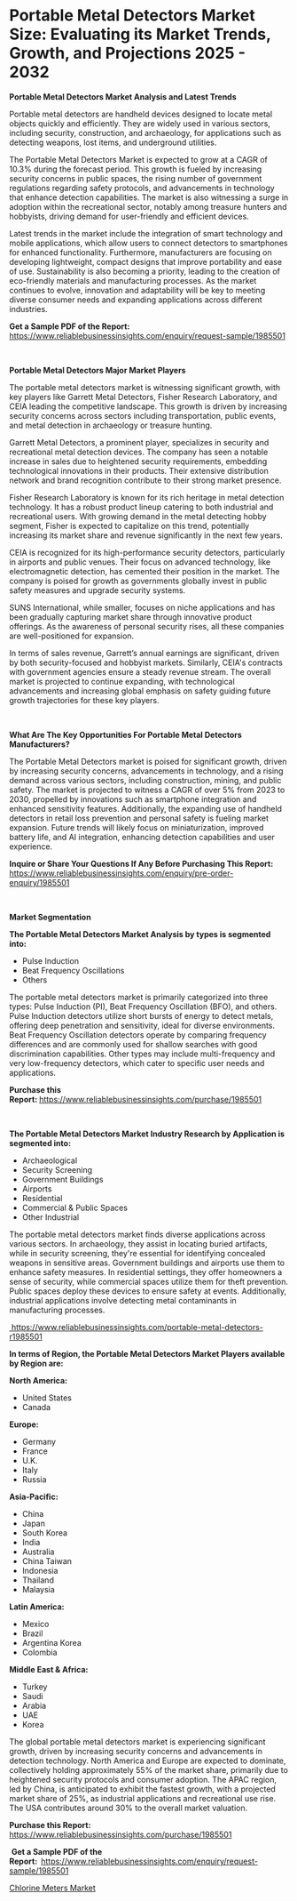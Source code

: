 <p><h1>Portable Metal Detectors Market Size: Evaluating its Market Trends, Growth, and Projections 2025 - 2032</h1></p><p><strong>Portable Metal Detectors Market Analysis and Latest Trends</strong></p>
<p><p>Portable metal detectors are handheld devices designed to locate metal objects quickly and efficiently. They are widely used in various sectors, including security, construction, and archaeology, for applications such as detecting weapons, lost items, and underground utilities.</p><p>The Portable Metal Detectors Market is expected to grow at a CAGR of 10.3% during the forecast period. This growth is fueled by increasing security concerns in public spaces, the rising number of government regulations regarding safety protocols, and advancements in technology that enhance detection capabilities. The market is also witnessing a surge in adoption within the recreational sector, notably among treasure hunters and hobbyists, driving demand for user-friendly and efficient devices.</p><p>Latest trends in the market include the integration of smart technology and mobile applications, which allow users to connect detectors to smartphones for enhanced functionality. Furthermore, manufacturers are focusing on developing lightweight, compact designs that improve portability and ease of use. Sustainability is also becoming a priority, leading to the creation of eco-friendly materials and manufacturing processes. As the market continues to evolve, innovation and adaptability will be key to meeting diverse consumer needs and expanding applications across different industries.</p></p>
<p><strong>Get a Sample PDF of the Report:&nbsp;</strong> <a href="https://www.reliablebusinessinsights.com/enquiry/request-sample/1985501?utm_campaign=2244&utm_medium=2&utm_source=Github&utm_content=ia&utm_term=20022025&utm_id=portable-metal-detectors">https://www.reliablebusinessinsights.com/enquiry/request-sample/1985501</a></p>
<p>&nbsp;</p>
<p><strong>Portable Metal Detectors Major Market Players</strong></p>
<p><p>The portable metal detectors market is witnessing significant growth, with key players like Garrett Metal Detectors, Fisher Research Laboratory, and CEIA leading the competitive landscape. This growth is driven by increasing security concerns across sectors including transportation, public events, and metal detection in archaeology or treasure hunting.</p><p>Garrett Metal Detectors, a prominent player, specializes in security and recreational metal detection devices. The company has seen a notable increase in sales due to heightened security requirements, embedding technological innovations in their products. Their extensive distribution network and brand recognition contribute to their strong market presence.</p><p>Fisher Research Laboratory is known for its rich heritage in metal detection technology. It has a robust product lineup catering to both industrial and recreational users. With growing demand in the metal detecting hobby segment, Fisher is expected to capitalize on this trend, potentially increasing its market share and revenue significantly in the next few years.</p><p>CEIA is recognized for its high-performance security detectors, particularly in airports and public venues. Their focus on advanced technology, like electromagnetic detection, has cemented their position in the market. The company is poised for growth as governments globally invest in public safety measures and upgrade security systems.</p><p>SUNS International, while smaller, focuses on niche applications and has been gradually capturing market share through innovative product offerings. As the awareness of personal security rises, all these companies are well-positioned for expansion.</p><p>In terms of sales revenue, Garrett’s annual earnings are significant, driven by both security-focused and hobbyist markets. Similarly, CEIA's contracts with government agencies ensure a steady revenue stream. The overall market is projected to continue expanding, with technological advancements and increasing global emphasis on safety guiding future growth trajectories for these key players.</p></p>
<p>&nbsp;</p>
<p><strong>What Are The Key Opportunities For Portable Metal Detectors Manufacturers?</strong></p>
<p><p>The Portable Metal Detectors market is poised for significant growth, driven by increasing security concerns, advancements in technology, and a rising demand across various sectors, including construction, mining, and public safety. The market is projected to witness a CAGR of over 5% from 2023 to 2030, propelled by innovations such as smartphone integration and enhanced sensitivity features. Additionally, the expanding use of handheld detectors in retail loss prevention and personal safety is fueling market expansion. Future trends will likely focus on miniaturization, improved battery life, and AI integration, enhancing detection capabilities and user experience.</p></p>
<p><strong>Inquire or Share Your Questions If Any Before Purchasing This Report:</strong> <a href="https://www.reliablebusinessinsights.com/enquiry/pre-order-enquiry/1985501?utm_campaign=2244&utm_medium=2&utm_source=Github&utm_content=ia&utm_term=20022025&utm_id=portable-metal-detectors">https://www.reliablebusinessinsights.com/enquiry/pre-order-enquiry/1985501</a></p>
<p>&nbsp;</p>
<p><strong>Market Segmentation</strong></p>
<p><strong>The Portable Metal Detectors Market Analysis by types is segmented into:</strong></p>
<p><ul><li>Pulse Induction</li><li>Beat Frequency Oscillations</li><li>Others</li></ul></p>
<p><p>The portable metal detectors market is primarily categorized into three types: Pulse Induction (PI), Beat Frequency Oscillation (BFO), and others. Pulse Induction detectors utilize short bursts of energy to detect metals, offering deep penetration and sensitivity, ideal for diverse environments. Beat Frequency Oscillation detectors operate by comparing frequency differences and are commonly used for shallow searches with good discrimination capabilities. Other types may include multi-frequency and very low-frequency detectors, which cater to specific user needs and applications.</p></p>
<p><strong>Purchase this Report:&nbsp;</strong><a href="https://www.reliablebusinessinsights.com/purchase/1985501?utm_campaign=2244&utm_medium=2&utm_source=Github&utm_content=ia&utm_term=20022025&utm_id=portable-metal-detectors">https://www.reliablebusinessinsights.com/purchase/1985501</a></p>
<p>&nbsp;</p>
<p><strong>The Portable Metal Detectors Market Industry Research by Application is segmented into:</strong></p>
<p><ul><li>Archaeological</li><li>Security Screening</li><li>Government Buildings</li><li>Airports</li><li>Residential</li><li>Commercial & Public Spaces</li><li>Other Industrial</li></ul></p>
<p><p>The portable metal detectors market finds diverse applications across various sectors. In archaeology, they assist in locating buried artifacts, while in security screening, they're essential for identifying concealed weapons in sensitive areas. Government buildings and airports use them to enhance safety measures. In residential settings, they offer homeowners a sense of security, while commercial spaces utilize them for theft prevention. Public spaces deploy these devices to ensure safety at events. Additionally, industrial applications involve detecting metal contaminants in manufacturing processes.</p></p>
<p><a href="https://www.reliablebusinessinsights.com/portable-metal-detectors-r1985501?utm_campaign=2244&utm_medium=2&utm_source=Github&utm_content=ia&utm_term=20022025&utm_id=portable-metal-detectors">&nbsp;https://www.reliablebusinessinsights.com/portable-metal-detectors-r1985501</a></p>
<p><strong>In terms of Region, the Portable Metal Detectors Market Players available by Region are:</strong></p>
<p>
    <p> <strong> North America: </strong>
        <ul>
            <li>United States</li>
            <li>Canada</li>
        </ul>
        </p> 
    <p> <strong> Europe: </strong>
        <ul>
            <li>Germany</li>
            <li>France</li>
            <li>U.K.</li>
            <li>Italy</li>
            <li>Russia</li>
        </ul>
        </p> 
    <p> <strong> Asia-Pacific: </strong>
        <ul>
            <li>China</li>
            <li>Japan</li>
            <li>South Korea</li>
            <li>India</li>
            <li>Australia</li>
            <li>China Taiwan</li>
            <li>Indonesia</li>
            <li>Thailand</li>
            <li>Malaysia</li>
        </ul>
        </p> 
    <p> <strong> Latin America: </strong>
        <ul>
            <li>Mexico</li>
            <li>Brazil</li>
            <li>Argentina Korea</li>
            <li>Colombia</li>
        </ul>
        </p> 
    <p> <strong> Middle East & Africa: </strong>
        <ul>
            <li>Turkey</li>
            <li>Saudi</li>
            <li>Arabia</li>
            <li>UAE</li>
            <li>Korea</li>
        </ul>
    </p>
    </p>
<p><p>The global portable metal detectors market is experiencing significant growth, driven by increasing security concerns and advancements in detection technology. North America and Europe are expected to dominate, collectively holding approximately 55% of the market share, primarily due to heightened security protocols and consumer adoption. The APAC region, led by China, is anticipated to exhibit the fastest growth, with a projected market share of 25%, as industrial applications and recreational use rise. The USA contributes around 30% to the overall market valuation.</p></p>
<p><strong>Purchase this Report: </strong><a href="https://www.reliablebusinessinsights.com/purchase/1985501?utm_campaign=2244&utm_medium=2&utm_source=Github&utm_content=ia&utm_term=20022025&utm_id=portable-metal-detectors">https://www.reliablebusinessinsights.com/purchase/1985501</a></p>
<p>&nbsp;<strong>Get a Sample PDF of the Report:&nbsp;&nbsp;</strong><a href="https://www.reliablebusinessinsights.com/enquiry/request-sample/1985501?utm_campaign=2244&utm_medium=2&utm_source=Github&utm_content=ia&utm_term=20022025&utm_id=portable-metal-detectors">https://www.reliablebusinessinsights.com/enquiry/request-sample/1985501</a></p>
<p><strong></strong></p>
<p><p><a href="https://github.com/steidmindy199393/Market-Research-Report-List-1/blob/main/chlorine-meters-market.md?utm_campaign=2244&utm_medium=2&utm_source=Github&utm_content=ia&utm_term=20022025&utm_id=portable-metal-detectors">Chlorine Meters Market</a></p></p>